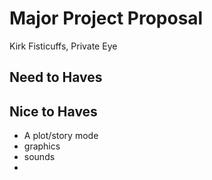 # Major Project Proposal
  Kirk Fisticuffs, Private Eye

## Need to Haves
  

## Nice to Haves
- A plot/story mode
- graphics
- sounds
- 
